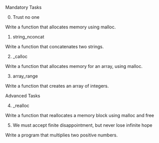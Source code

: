 Mandatory Tasks


0. Trust no one


Write a function that allocates memory using malloc.


1. string_nconcat


Write a function that concatenates two strings.


2. _calloc


Write a function that allocates memory for an array, using malloc.


3. array_range


Write a function that creates an array of integers.


Advanced Tasks


4. _realloc


Write a function that reallocates a memory block using malloc and free


5. We must accept finite disappointment, but never lose infinite hope


Write a program that multiplies two positive numbers.
